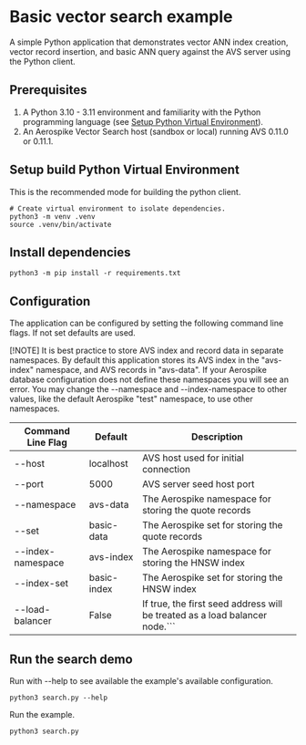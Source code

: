 # Basic vector search example

A simple Python application that demonstrates vector ANN index creation, 
vector record insertion, and basic ANN query against the AVS server using the Python client.

## Prerequisites

1. A Python 3.10 - 3.11 environment and familiarity with the Python programming language (see [Setup Python Virtual Environment](../prism-image-search/README.md#setup-python-virtual-environment)).
2. An Aerospike Vector Search host (sandbox or local) running AVS 0.11.0 or 0.11.1.

## Setup build Python Virtual Environment

This is the recommended mode for building the python client.

```shell
# Create virtual environment to isolate dependencies.
python3 -m venv .venv
source .venv/bin/activate
```

## Install dependencies

```shell
python3 -m pip install -r requirements.txt
```

## Configuration

The application can be configured by setting the following command line flags.
If not set defaults are used.

[!NOTE]
It is best practice to store AVS index and record data in separate namespaces.
By default this application stores its AVS index in the "avs-index" namespace, and AVS records in "avs-data".
If your Aerospike database configuration does not define these namespaces you will see an error.
You may change the --namespace and --index-namespace to other values, like the default Aerospike "test" namespace, to use other namespaces.

| Command Line Flag        | Default            | Description                                                        |
|-----------------------------|--------------------|-----------------------------------------------------------------|
| --host               | localhost          | AVS host used for initial connection                                                   |
| --port               | 5000               | AVS server seed host port                                              |
| --namespace          | avs-data           | The Aerospike namespace for storing the quote records                  |
| --set                | basic-data         | The Aerospike set for storing the quote records                        |
| --index-namespace    | avs-index          | The Aerospike namespace for storing the HNSW index                     |
| --index-set          | basic-index        | The Aerospike set for storing the HNSW index                           |
| --load-balancer      | False              |                 If true, the first seed address will be treated as a load balancer node.```

## Run the search demo

Run with --help to see available the example's available configuration.
```shell
python3 search.py --help
```

Run the example.
```shell
python3 search.py
```
